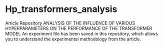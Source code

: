 # Hp_transformers_analysis
Article Repository ANALYSIS OF THE INFLUENCE OF VARIOUS  HYPERPARAMETERS ON THE PERFORMANCE OF THE  TRANSFORMER MODEL
An experiment file has been saved in this repository, which allows you to understand the experimental methodology from the article.
